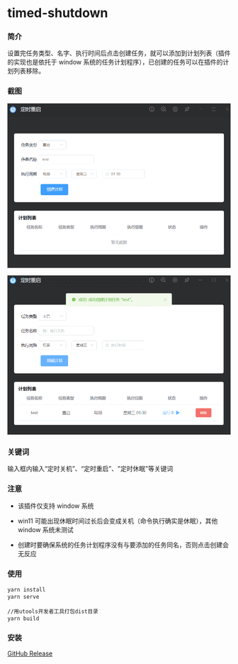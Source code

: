 # timed-shutdown

### 简介

设置完任务类型、名字、执行时间后点击创建任务，就可以添加到计划列表（插件的实现也是依托于 window 系统的任务计划程序），已创建的任务可以在插件的计划列表移除。

### 截图

![](images/1661399951000.png)

![](images/1661399969000.png)

### 关键词

输入框内输入“定时关机”、“定时重启”、"定时休眠"等关键词

### 注意

- 该插件仅支持 window 系统

- win11 可能出现休眠时间过长后会变成关机（命令执行确实是休眠），其他 window 系统未测试

- 创建时要确保系统的任务计划程序没有与要添加的任务同名，否则点击创建会无反应

### 使用

```
yarn install
yarn serve

//用utools开发者工具打包dist目录
yarn build
```

### 安装

[GitHub Release](https://github.com/tk914/timed-shutdown/releases)